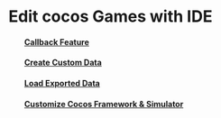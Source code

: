 # Edit cocos Games with IDE

#### &emsp;&emsp;[Callback Feature](../CallBack/en.html)

#### &emsp;&emsp;[Create Custom Data](../UserData/en.html)

#### &emsp;&emsp;[Load Exported Data](../LoadExportData/en.html) 

#### &emsp;&emsp;[Customize Cocos Framework & Simulator](../CustomizeFramework/en.html) 



